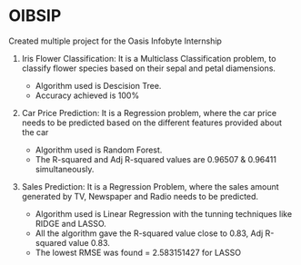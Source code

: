 # OIBSIP
Created multiple project for the Oasis Infobyte Internship
1. Iris Flower Classification: It is a Multiclass Classification problem, to classify flower species based on their sepal and petal diamensions.
   * Algorithm used is Descision Tree.
   * Accuracy achieved is 100%
     
2. Car Price Prediction: It is a Regression problem, where the car price needs to be predicted based on the different features provided about the car
   * Algorithm used is Random Forest.
   * The R-squared and Adj R-squared values are 0.96507 & 0.96411 simultaneously.

3. Sales Prediction: It is a Regression Problem, where the sales amount generated by TV, Newspaper and Radio needs to be predicted.
   * Algorithm used is Linear Regression with the tunning techniques like RIDGE and LASSO.
   * All the algorithm gave the R-squared value close to 0.83, Adj R-squared value 0.83.
   * The lowest RMSE was found = 2.583151427 for LASSO

     
  
     
